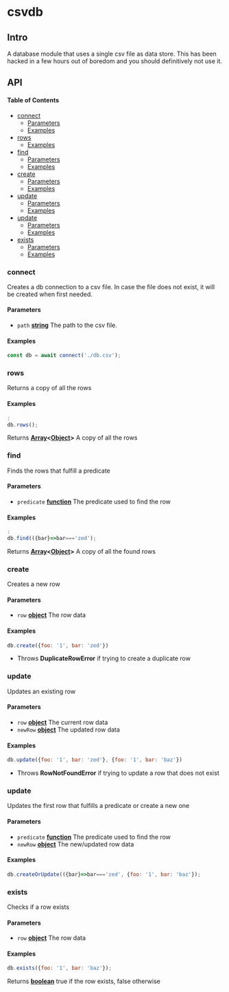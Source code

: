 # csvdb

## Intro

A database module that uses a single csv file as data store. This has been hacked in a few hours
out of boredom and you should definitively not use it.  

## API

<!-- Generated by documentation.js. Update this documentation by updating the source code. -->

#### Table of Contents

-   [connect](#connect)
    -   [Parameters](#parameters)
    -   [Examples](#examples)
-   [rows](#rows)
    -   [Examples](#examples-1)
-   [find](#find)
    -   [Parameters](#parameters-1)
    -   [Examples](#examples-2)
-   [create](#create)
    -   [Parameters](#parameters-2)
    -   [Examples](#examples-3)
-   [update](#update)
    -   [Parameters](#parameters-3)
    -   [Examples](#examples-4)
-   [update](#update-1)
    -   [Parameters](#parameters-4)
    -   [Examples](#examples-5)
-   [exists](#exists)
    -   [Parameters](#parameters-5)
    -   [Examples](#examples-6)

### connect

Creates a db connection to a csv file.
In case the file does not exist, it will be created when first needed.

#### Parameters

-   `path` **[string](https://developer.mozilla.org/docs/Web/JavaScript/Reference/Global_Objects/String)** The path to the csv file.

#### Examples

```javascript
const db = await connect('./db.csv');
```

### rows

Returns a copy of all the rows

#### Examples

```javascript
:
db.rows();
```

Returns **[Array](https://developer.mozilla.org/docs/Web/JavaScript/Reference/Global_Objects/Array)&lt;[Object](https://developer.mozilla.org/docs/Web/JavaScript/Reference/Global_Objects/Object)>** A copy of all the rows

### find

Finds the rows that fulfill a predicate

#### Parameters

-   `predicate` **[function](https://developer.mozilla.org/docs/Web/JavaScript/Reference/Statements/function)** The predicate used to find the row

#### Examples

```javascript
:
db.find(({bar}=>bar==='zed');
```

Returns **[Array](https://developer.mozilla.org/docs/Web/JavaScript/Reference/Global_Objects/Array)&lt;[Object](https://developer.mozilla.org/docs/Web/JavaScript/Reference/Global_Objects/Object)>** A copy of all the found rows

### create

Creates a new row

#### Parameters

-   `row` **[object](https://developer.mozilla.org/docs/Web/JavaScript/Reference/Global_Objects/Object)** The row data

#### Examples

```javascript
db.create({foo: '1', bar: 'zed'})
```

-   Throws **DuplicateRowError** if trying to create a duplicate row

### update

Updates an existing row

#### Parameters

-   `row` **[object](https://developer.mozilla.org/docs/Web/JavaScript/Reference/Global_Objects/Object)** The current row data
-   `newRow` **[object](https://developer.mozilla.org/docs/Web/JavaScript/Reference/Global_Objects/Object)** The updated row data

#### Examples

```javascript
db.update({foo: '1', bar: 'zed'}, {foo: '1', bar: 'baz'})
```

-   Throws **RowNotFoundError** if trying to update a row that does not exist

### update

Updates the first row that fulfills a predicate or create a new one

#### Parameters

-   `predicate` **[function](https://developer.mozilla.org/docs/Web/JavaScript/Reference/Statements/function)** The predicate used to find the row
-   `newRow` **[object](https://developer.mozilla.org/docs/Web/JavaScript/Reference/Global_Objects/Object)** The new/updated row data

#### Examples

```javascript
db.createOrUpdate(({bar}=>bar==='zed', {foo: '1', bar: 'baz'});
```

### exists

Checks if a row exists

#### Parameters

-   `row` **[object](https://developer.mozilla.org/docs/Web/JavaScript/Reference/Global_Objects/Object)** The row data

#### Examples

```javascript
db.exists({foo: '1', bar: 'baz'});
```

Returns **[boolean](https://developer.mozilla.org/docs/Web/JavaScript/Reference/Global_Objects/Boolean)** true if the row exists, false otherwise
